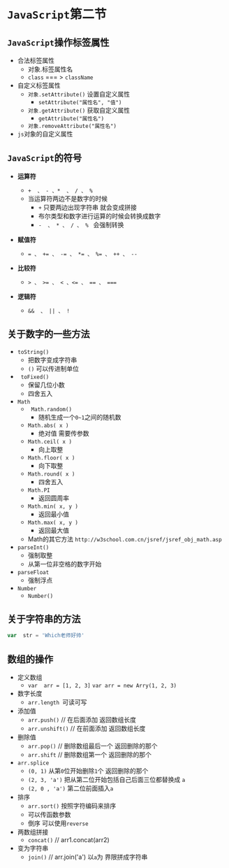 # `JavaScript`第二节

## `JavaScript`操作标签属性

* 合法标签属性
  * 对象.标签属性名
  * `class` === > `className`
* 自定义标签属性
  * `对象.setAttribute()`  设置自定义属性
    * `setAttribute("属性名", "值")`  
  * `对象.getAttribute()` 获取自定义属性
    * `getAttribute("属性名")`
  * `对象.removeAttribute("属性名")`
* `js`对象的自定义属性

## `JavaScript`的符号

* **运算符** 

  * ` +  、 - 、*  、 / 、 %  `
  * 当运算符两边不是数字的时候
    * `+` 只要两边出现字符串 就会变成拼接
    * 布尔类型和数字进行运算的时候会转换成数字
    * `-  、 * 、 / 、 % ` 会强制转换

* **赋值符**

  * `= 、 += 、 -= 、 *= 、 %= 、 ++ 、 --`  

* **比较符**

  * `> 、 >= 、 < 、<= 、 == 、 ===`

* **逻辑符**

  * `&&  、 || 、 !`


## 关于数字的一些方法

* `toString()`
  *  把数字变成字符串 
  *  `()` 可以传进制单位 
* ` toFixed()` 
  * 保留几位小数
  * 四舍五入
* `Math`
  * ` Math.random()`
    * 随机生成一个`0~1`之间的随机数
  * `Math.abs( x )`
    * 绝对值 需要传参数
  * `Math.ceil( x )`
    * 向上取整
  * `Math.floor( x )`
    * 向下取整
  * `Math.round( x )`
    * 四舍五入
  * `Math.PI`
    * 返回圆周率 
  * `Math.min( x, y )`
    * 返回最小值
  * `Math.max( x, y )`
    * 返回最大值
  * Math的其它方法 `http://w3school.com.cn/jsref/jsref_obj_math.asp`
* `parseInt()`
  * 强制取整
  * 从第一位非空格的数字开始  
* `parseFloat`
  * 强制浮点
* `Number`
  * `Number()`


## 关于字符串的方法

```javascript
var  str = 'Which老师好帅' 
```



## 数组的操作

* 定义数组
  *  `var  arr = [1, 2, 3]`  `var arr = new Arry(1, 2, 3)`
* 数字长度
  * `arr.length `可读可写
* 添加值
  * `arr.push()` //  在后面添加  返回数组长度
  * `arr.unshift()`  // 在前面添加  返回数组长度 
* 删除值
  * `arr.pop()`  // 删除数组最后一个 返回删除的那个
  * `arr.shift`   // 删除数组第一个  返回删除的那个
* `arr.splice` 
  * `(0, 1)` 从第`0`位开始删除`1`个   返回删除的那个
  * `(2, 3, 'a')`   把从第二位开始包括自己后面三位都替换成 `a`
  * `(2, 0 , 'a')` 第二位前面插入`a`
* 排序
  * `arr.sort()`  按照字符编码来排序
  * 可以传函数参数
  * 倒序  可以使用`reverse`
* 两数组拼接
  * `concat()`    //  arr1.concat(arr2)
* 变为字符串
  * `join()`  // arr.join('a')  以`a`为 界限拼成字符串